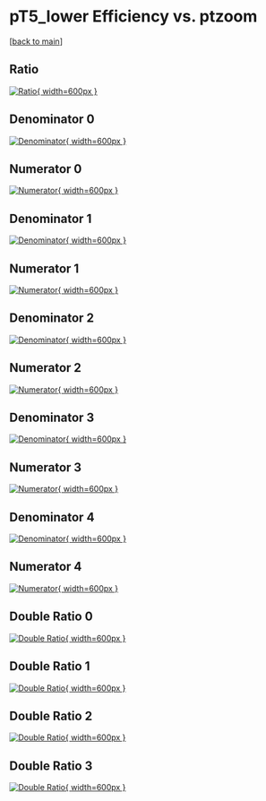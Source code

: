 # pT5_lower Efficiency vs. ptzoom

[[back to main](./)]



## Ratio

[![Ratio](../mtv/var/pT5_lower_loweta_0_-1_eff_ptzoom.png){ width=600px }](../mtv/var/pT5_lower_loweta_0_-1_eff_ptzoom.pdf)

## Denominator 0

[![Denominator](../mtv/den/pT5_lower_loweta_0_-1_eff_ptzoom_den0.png){ width=600px }](../mtv/den/pT5_lower_loweta_0_-1_eff_ptzoom_den0.pdf)

## Numerator 0

[![Numerator](../mtv/num/pT5_lower_loweta_0_-1_eff_ptzoom_num0.png){ width=600px }](../mtv/num/pT5_lower_loweta_0_-1_eff_ptzoom_num0.pdf)

## Denominator 1

[![Denominator](../mtv/den/pT5_lower_loweta_0_-1_eff_ptzoom_den1.png){ width=600px }](../mtv/den/pT5_lower_loweta_0_-1_eff_ptzoom_den1.pdf)

## Numerator 1

[![Numerator](../mtv/num/pT5_lower_loweta_0_-1_eff_ptzoom_num1.png){ width=600px }](../mtv/num/pT5_lower_loweta_0_-1_eff_ptzoom_num1.pdf)

## Denominator 2

[![Denominator](../mtv/den/pT5_lower_loweta_0_-1_eff_ptzoom_den2.png){ width=600px }](../mtv/den/pT5_lower_loweta_0_-1_eff_ptzoom_den2.pdf)

## Numerator 2

[![Numerator](../mtv/num/pT5_lower_loweta_0_-1_eff_ptzoom_num2.png){ width=600px }](../mtv/num/pT5_lower_loweta_0_-1_eff_ptzoom_num2.pdf)

## Denominator 3

[![Denominator](../mtv/den/pT5_lower_loweta_0_-1_eff_ptzoom_den3.png){ width=600px }](../mtv/den/pT5_lower_loweta_0_-1_eff_ptzoom_den3.pdf)

## Numerator 3

[![Numerator](../mtv/num/pT5_lower_loweta_0_-1_eff_ptzoom_num3.png){ width=600px }](../mtv/num/pT5_lower_loweta_0_-1_eff_ptzoom_num3.pdf)

## Denominator 4

[![Denominator](../mtv/den/pT5_lower_loweta_0_-1_eff_ptzoom_den4.png){ width=600px }](../mtv/den/pT5_lower_loweta_0_-1_eff_ptzoom_den4.pdf)

## Numerator 4

[![Numerator](../mtv/num/pT5_lower_loweta_0_-1_eff_ptzoom_num4.png){ width=600px }](../mtv/num/pT5_lower_loweta_0_-1_eff_ptzoom_num4.pdf)

## Double Ratio 0

[![Double Ratio](../mtv/ratio/pT5_lower_loweta_0_-1_eff_ptzoom_ratio0.png){ width=600px }](../mtv/ratio/pT5_lower_loweta_0_-1_eff_ptzoom_ratio0.pdf)

## Double Ratio 1

[![Double Ratio](../mtv/ratio/pT5_lower_loweta_0_-1_eff_ptzoom_ratio1.png){ width=600px }](../mtv/ratio/pT5_lower_loweta_0_-1_eff_ptzoom_ratio1.pdf)

## Double Ratio 2

[![Double Ratio](../mtv/ratio/pT5_lower_loweta_0_-1_eff_ptzoom_ratio2.png){ width=600px }](../mtv/ratio/pT5_lower_loweta_0_-1_eff_ptzoom_ratio2.pdf)

## Double Ratio 3

[![Double Ratio](../mtv/ratio/pT5_lower_loweta_0_-1_eff_ptzoom_ratio3.png){ width=600px }](../mtv/ratio/pT5_lower_loweta_0_-1_eff_ptzoom_ratio3.pdf)


